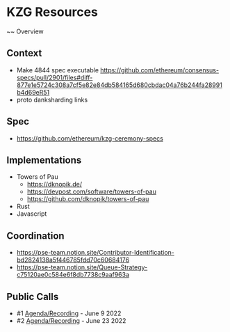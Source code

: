 # KZG Resources

~~ Overview

## Context
- Make 4844 spec executable https://github.com/ethereum/consensus-specs/pull/2901/files#diff-877e1e5724c308a7cf5e82e84db584165d680cbdac04a76b244fa28991b4d69eR51
- proto danksharding links

## Spec
- https://github.com/ethereum/kzg-ceremony-specs

## Implementations
- Towers of Pau
    - https://dknopik.de/
    - https://devpost.com/software/towers-of-pau
    - https://github.com/dknopik/towers-of-pau
- Rust
- Javascript

## Coordination
- https://pse-team.notion.site/Contributor-Identification-bd2824138a5f446785fdd70c60684176
- https://pse-team.notion.site/Queue-Strategy-c75120ae0c584e6f8db7738c9aaf963a

## Public Calls
- #1 [Agenda/Recording](https://github.com/ethereum/pm/issues/546) - June 9 2022
- #2 [Agenda/Recording](https://github.com/ethereum/pm/issues/558) - June 23 2022
